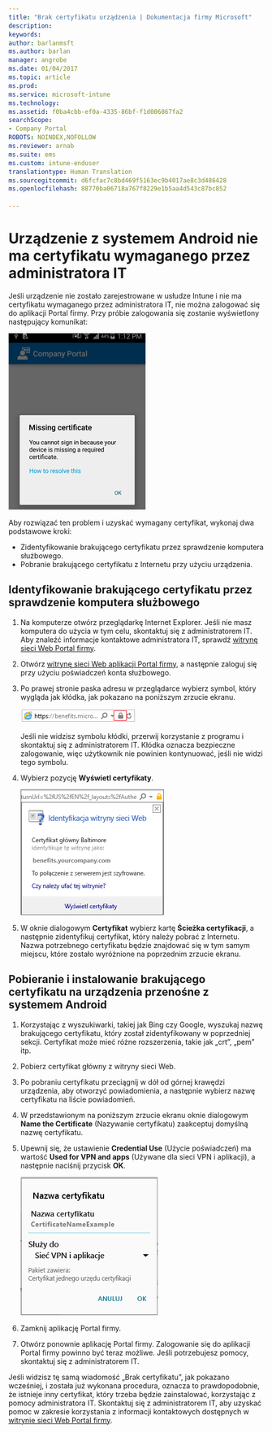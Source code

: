 ```yaml
---
title: "Brak certyfikatu urządzenia | Dokumentacja firmy Microsoft"
description: 
keywords: 
author: barlanmsft
ms.author: barlan
manager: angrobe
ms.date: 01/04/2017
ms.topic: article
ms.prod: 
ms.service: microsoft-intune
ms.technology: 
ms.assetid: f0ba4cbb-ef0a-4335-86bf-f1d006867fa2
searchScope:
- Company Portal
ROBOTS: NOINDEX,NOFOLLOW
ms.reviewer: arnab
ms.suite: ems
ms.custom: intune-enduser
translationtype: Human Translation
ms.sourcegitcommit: d6fcfac7c8bd469f5163ec9b4017ae8c3d486428
ms.openlocfilehash: 88770ba06718a767f8229e1b5aa4d543c87bc852

---
```


# <a name="your-android-device-is-missing-a-certificate-required-by-your-it-admin"></a>Urządzenie z systemem Android nie ma certyfikatu wymaganego przez administratora IT

Jeśli urządzenie nie zostało zarejestrowane w usłudze Intune i nie ma certyfikatu wymaganego przez administratora IT, nie można zalogować się do aplikacji Portal firmy. Przy próbie zalogowania się zostanie wyświetlony następujący komunikat:

![screenshot-error-message-about-missing-certificate](./media/andr-cert_install-1-cert_missing.png)

Aby rozwiązać ten problem i uzyskać wymagany certyfikat, wykonaj dwa podstawowe kroki:

- Zidentyfikowanie brakującego certyfikatu przez sprawdzenie komputera służbowego.
- Pobranie brakującego certyfikatu z Internetu przy użyciu urządzenia.

## <a name="identify-the-missing-certificate-by-looking-on-a-company-or-school-pc"></a>Identyfikowanie brakującego certyfikatu przez sprawdzenie komputera służbowego

1. Na komputerze otwórz przeglądarkę Internet Explorer. Jeśli nie masz komputera do użycia w tym celu, skontaktuj się z administratorem IT. Aby znaleźć informacje kontaktowe administratora IT, sprawdź [witrynę sieci Web Portal firmy](http://portal.manage.microsoft.com).

2. Otwórz [witrynę sieci Web aplikacji Portal firmy](http://portal.manage.microsoft.com), a następnie zaloguj się przy użyciu poświadczeń konta służbowego.

3. Po prawej stronie paska adresu w przeglądarce wybierz symbol, który wygląda jak kłódka, jak pokazano na poniższym zrzucie ekranu.

    ![screenshot-internet-explorer-address-bar-padlock-symbol](./media/andr-missing-cert-ie-padlock-symbol.png)

    Jeśli nie widzisz symbolu kłódki, przerwij korzystanie z programu i skontaktuj się z administratorem IT. Kłódka oznacza bezpieczne zalogowanie, więc użytkownik nie powinien kontynuować, jeśli nie widzi tego symbolu.

4. Wybierz pozycję **Wyświetl certyfikaty**.

    ![screenshot-internet-explorer-view-certificates-button-on-website-identification-dialog](./media/andr-missg-cert-ie-view-cert-button.png)

5. W oknie dialogowym **Certyfikat** wybierz kartę **Ścieżka certyfikacji**, a następnie zidentyfikuj certyfikat, który należy pobrać z Internetu. Nazwa potrzebnego certyfikatu będzie znajdować się w tym samym miejscu, które zostało wyróżnione na poprzednim zrzucie ekranu.

## <a name="download-and-install-the-missing-certificate-on-your-android-mobile-device"></a>Pobieranie i instalowanie brakującego certyfikatu na urządzenia przenośne z systemem Android

1. Korzystając z wyszukiwarki, takiej jak Bing czy Google, wyszukaj nazwę brakującego certyfikatu, który został zidentyfikowany w poprzedniej sekcji. Certyfikat może mieć różne rozszerzenia, takie jak „crt”, „pem” itp.

2. Pobierz certyfikat główny z witryny sieci Web.

3. Po pobraniu certyfikatu przeciągnij w dół od górnej krawędzi urządzenia, aby otworzyć powiadomienia, a następnie wybierz nazwę certyfikatu na liście powiadomień.

4. W przedstawionym na poniższym zrzucie ekranu oknie dialogowym **Name the Certificate** (Nazywanie certyfikatu) zaakceptuj domyślną nazwę certyfikatu.

5. Upewnij się, że ustawienie **Credential Use** (Użycie poświadczeń) ma wartość **Used for VPN and apps** (Używane dla sieci VPN i aplikacji), a następnie naciśnij przycisk **OK**.

    ![screenshot-certificate-name-dialog-showing-certificate-name](./media/andr-missing-cert-cert-name.png)

6. Zamknij aplikację Portal firmy.

7. Otwórz ponownie aplikację Portal firmy. Zalogowanie się do aplikacji Portal firmy powinno być teraz możliwe. Jeśli potrzebujesz pomocy, skontaktuj się z administratorem IT.

Jeśli widzisz tę samą wiadomość „Brak certyfikatu”, jak pokazano wcześniej, i została już wykonana procedura, oznacza to prawdopodobnie, że istnieje inny certyfikat, który trzeba będzie zainstalować, korzystając z pomocy administratora IT. Skontaktuj się z administratorem IT, aby uzyskać pomoc w zakresie korzystania z informacji kontaktowych dostępnych w [witrynie sieci Web Portal firmy](http://portal.manage.microsoft.com).



<!--HONumber=Jan17_HO1-->


